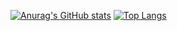 [![Anurag's GitHub stats](https://github-readme-stats.vercel.app/api?username=yuzua&count_private=true&theme=tokyonight&show_icons=true)](https://github.com/anuraghazra/github-readme-stats)
[![Top Langs](https://github-readme-stats.vercel.app/api/top-langs/?username=yuzua&langs_count=8&hide=javascript,jupyter%20notebook,php,Shell,Blade,Dockerfile,html,css&count_private=true&layout=compact&theme=tokyonight)](https://github.com/anuraghazra/github-readme-stats)
